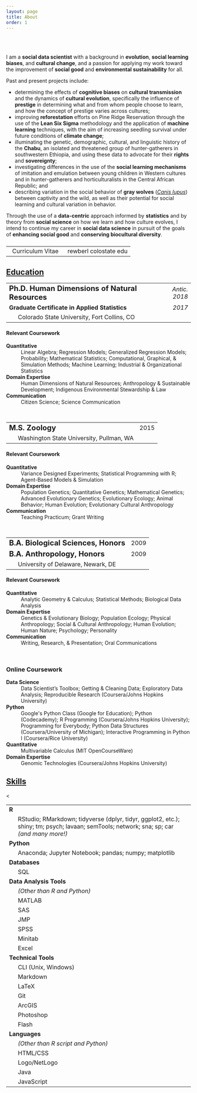 ```yaml
---
layout: page
title: About
order: 1
---
```

<!-- Source: https://www.randomsnippets.com/2011/04/10/how-to-hide-show-or-toggle-your-div-with-jquery/ -->
<script type="text/javascript" src="https://ajax.googleapis.com/ajax/libs/jquery/1.4.4/jquery.min.js"></script>
<script type="text/javascript">
function show(block) {
     $('.boxes').each(function(index) {
          if ($(this).attr("id") == block) {
               $(this).show(400);
          }
          else {
               $(this).hide(350);
          }
     });
}
function hide(block) {
     $('.boxes').hide(350);
}
</script>

<br>

<div class="circular200 fa-pull-left" style="background-image: url(/public/img/profile_small.jpg); margin: 0rem 2rem 2rem 0rem;"></div>

<p>I am a <strong>social data scientist</strong> with a background in <strong>evolution</strong>, <strong>social learning biases</strong>, and <strong>cultural change</strong>, and a passion for applying my work toward the improvement of <strong>social good</strong> and <strong>environmental sustainability</strong> for all.</p>
<p>Past and present projects include:</p>
<ul>
<li>determining the effects of <strong>cognitive biases</strong> on <strong>cultural transmission</strong> and the dynamics of <strong>cultural evolution</strong>, specifically the influence of <strong>prestige</strong> in determining what and from whom people choose to learn, and how the concept of prestige varies across cultures;</li>
<li>improving <strong>reforestation</strong> efforts on Pine Ridge Reservation through the use of the <strong>Lean Six Sigma</strong> methodology and the application of <strong>machine learning</strong> techniques, with the aim of increasing seedling survival under future conditions of <strong>climate change</strong>;</li>
<li>illuminating the genetic, demographic, cultural, and linguistic history of the <strong>Chabu</strong>, an isolated and threatened group of hunter-gatherers in southwestern Ethiopia, and using these data to advocate for their <strong>rights</strong> and <strong>sovereignty</strong>;</li>
<li>investigating differences in the use of the <strong>social learning mechanisms</strong> of imitation and emulation between young children in Western cultures and in hunter-gatherers and horticulturalists in the Central African Republic; and</li>
<li>describing variation in the social behavior of <strong>gray wolves</strong> (<a href="https://eol.org/pages/328607/overview" target="_blank"><em>Canis lupus</em></a>) between captivity and the wild, as well as their potential for social learning and cultural variation in behavior.</li>
</ul>

<p>Through the use of a <strong>data-centric</strong> approach informed by <strong>statistics</strong> and by theory from <strong>social science</strong> on how we learn and how culture evolves, I intend to continue my career in <strong>social data science</strong> in pursuit of the goals of <strong>enhancing social good</strong> and <strong>conserving biocultural diversity</strong>.</p>

<table style="margin: 1.5rem 0rem;">
<tr>
<td style="text-align: left;"><a href="/public/pdf/rewberl_cv.pdf" target="_blank"><i class="far fa-file-pdf fa-lg"></i></a>
&nbsp;&nbsp;Curriculum Vitae</td>
<td style="text-align: right;"><a href="email.me" rel="nofollow" onclick="this.href='mailto:' + 'rewberl' + '@' + 'colostate' + '.' + 'edu'"><i class="far fa-envelope fa-lg"></i></a>
&nbsp;&nbsp;rewberl <span class="avoidwrap"><i class="fas fa-at"></i> colostate <i class="fas fa-circle"></i> edu</span></td>
</tr>
</table>

## <a id="education-btn" href="javascript:show('boxes1');">Education</a><a id="education-open" href="javascript:show('boxes1');"><i class="far fa-caret-square-down" style="float: right;"></i></a>

<div class="boxes" id="boxes1" markdown="block">
<table>
<tr><td><strong style="font-size: 1.25rem;">Ph.D. Human Dimensions of Natural Resources</strong></td><td style="text-align: right;"><span class="avoidwrap"><em>Antic. 2018</em></span></td></tr>
<tr><td><strong style="font-size: 1rem;">Graduate Certificate in Applied Statistics</strong></td><td style="text-align: right;"><span class="avoidwrap"><em>2017</em></span></td></tr>
<tr><td style="padding-left: 2rem;">Colorado State University, Fort Collins, CO</td><td></td></tr>
</table>

<h4>Relevant Coursework</h4>
<dl>
<dt><strong>Quantitative</strong></dt>
<dd>Linear Algebra; Regression Models; Generalized Regression Models; Probability; Mathematical Statistics; Computational, Graphical, & Simulation Methods; Machine Learning; Industrial & Organizational Statistics</dd>
<dt><strong>Domain Expertise</strong></dt>
<dd>Human Dimensions of Natural Resources; Anthropology & Sustainable Development; Indigenous Environmental Stewardship & Law</dd>
<dt><strong>Communication</strong></dt>
<dd>Citizen Science; Science Communication</dd>
</dl>


<br>
<table>
<tr><td><strong style="font-size: 1.25rem;">M.S. Zoology</strong></td><td style="text-align: right;">2015</td></tr>
<tr><td style="padding-left: 2rem;">Washington State University, Pullman, WA</td><td></td></tr>
</table>

<h4>Relevant Coursework</h4>
<dl>
<dt><strong>Quantitative</strong></dt>
<dd>Variance Designed Experiments; Statistical Programming with R; Agent-Based Models & Simulation</dd>
<dt><strong>Domain Expertise</strong></dt>
<dd>Population Genetics; Quantitative Genetics; Mathematical Genetics; Advanced Evolutionary Genetics; Evolutionary Ecology; Animal Behavior; Human Evolution; Evolutionary Cultural Anthropology</dd>
<dt><strong>Communication</strong></dt>
<dd>Teaching Practicum; Grant Writing</dd>
</dl>


<br>
<table>
<tr><td><strong style="font-size: 1.25rem;">B.A. Biological Sciences, Honors</strong></td><td style="text-align: right;">2009</td></tr>
<tr><td><strong style="font-size: 1.25rem;">B.A. Anthropology, Honors</strong></td><td style="text-align: right;">2009</td></tr>
<tr><td style="padding-left: 2rem;">University of Delaware, Newark, DE</td><td></td></tr>
</table>

<h4>Relevant Coursework</h4>
<dl>
<dt><strong>Quantitative</strong></dt>
<dd>Analytic Geometry & Calculus; Statistical Methods; Biological Data Analysis</dd>
<dt><strong>Domain Expertise</strong></dt>
<dd>Genetics & Evolutionary Biology; Population Ecology; Physical Anthropology; Social & Cultural Anthropology; Human Evolution; Human Nature; Psychology; Personality</dd>
<dt><strong>Communication</strong></dt>
<dd>Writing, Research, & Presentation; Oral Communications</dd>
</dl>


<br>
<h3>Online Coursework</h3>
<dl>
<dt><strong>Data Science</strong></dt>
<dd>Data Scientist’s Toolbox; Getting & Cleaning Data; Exploratory Data Analysis; Reproducible Research (Coursera/Johns Hopkins University)</dd>
<dt><strong>Python</strong></dt>
<dd>Google's Python Class (Google for Education); Python (Codecademy); R Programming (Coursera/Johns Hopkins University); Programming for Everybody; Python Data Structures (Coursera/University of Michigan); Interactive Programming in Python I (Coursera/Rice University)</dd>
<dt><strong>Quantitative</strong></dt>
<dd>Multivariable Calculus (MIT OpenCourseWare)</dd>
<dt><strong>Domain Expertise</strong></dt>
<dd>Genomic Technologies (Coursera/Johns Hopkins University)</dd>
</dl>

<a id="education-close" href="javascript:hide('boxes1');"><i class="far fa-caret-square-up" style="float: right; font-size: 1.5rem; margin-bottom: .5rem;"></i></a>
</div>



## <a id="skills-btn" href="javascript:show('boxes2');">Skills</a><a id="skills-open" href="javascript:show('boxes2');"><i class="far fa-caret-square-down" style="float: right;"></i></a>

<div class="boxes" id="boxes2" markdown="block">

<table>
<tr><td><strong>R</strong></td><td style="text-align: right;"><span class="fa-stack fa-1x" style="margin: -8px; top: -2px;"><i class="fas fa-star fa-stack-1x"></i></span><span class="fa-stack fa-1x" style="margin: -8px; top: -2px;"><i class="fas fa-star fa-stack-1x"></i></span><span class="fa-stack fa-1x" style="margin: -8px; top: -2px;"><i class="fas fa-star fa-stack-1x"></i></span></td></tr>
<tr><td colspan="2" style="padding-left: 2rem;">RStudio; RMarkdown; tidyverse (dplyr, tidyr, ggplot2, etc.); shiny; tm; psych; lavaan; semTools; network; sna; sp; car <em>(and many more!)</em></td></tr>
<tr><td><strong>Python</strong></td><td style="text-align: right;"><span class="fa-stack fa-1x" style="margin: -8px; top: -2px;"><i class="fas fa-star fa-stack-1x"></i></span><span class="fa-stack fa-1x" style="margin: -8px; top: -2px;"><i class="fas fa-star fa-stack-1x"></i></span><span class="fa-stack fa-1x" style="margin: -8px; top: -2px;"><i class="far fa-star fa-stack-1x"></i></span></td></tr>
<tr><td colspan="2" style="padding-left: 2rem;">Anaconda; Jupyter Notebook; pandas; numpy; matplotlib</td></tr>
<tr><td><strong>Databases</strong></td><td style="text-align: right;"><span class="fa-stack fa-1x" style="margin: -8px; top: -2px;"><i class="fas fa-star fa-stack-1x"></i></span><span class="fa-stack fa-1x" style="margin: -8px; top: -2px;"><i class="far fa-star fa-stack-1x"></i></span><span class="fa-stack fa-1x" style="margin: -8px; top: -2px;"><i class="far fa-star fa-stack-1x"></i></span></td></tr>
<tr><td colspan="2" style="padding-left: 2rem;">SQL</td></tr>
<tr><td colspan="2"><strong>Data Analysis Tools</strong></td></tr>
<tr><td style="padding-left: 2rem;"><em>(Other than R and Python)</em></td><td style="text-align: right;"></td></tr>
<tr><td style="padding-left: 2rem;">MATLAB</td><td style="text-align: right;"><span class="fa-stack fa-1x" style="margin: -8px; top: -2px;"><i class="fas fa-star fa-stack-1x"></i></span><span class="fa-stack fa-1x" style="margin: -8px; top: -2px;"><i class="far fa-star fa-stack-1x"></i><i class="fas fa-star-half fa-stack-1x"></i></span><span class="fa-stack fa-1x" style="margin: -8px; top: -2px;"><i class="far fa-star fa-stack-1x"></i></span></td></tr>
<tr><td style="padding-left: 2rem;">SAS</td><td style="text-align: right;"><span class="fa-stack fa-1x" style="margin: -8px; top: -2px;"><i class="fas fa-star fa-stack-1x"></i></span><span class="fa-stack fa-1x" style="margin: -8px; top: -2px;"><i class="far fa-star fa-stack-1x"></i><i class="fas fa-star-half fa-stack-1x"></i></span><span class="fa-stack fa-1x" style="margin: -8px; top: -2px;"><i class="far fa-star fa-stack-1x"></i></span></td></tr>
<tr><td style="padding-left: 2rem;">JMP</td><td style="text-align: right;"><span class="fa-stack fa-1x" style="margin: -8px; top: -2px;"><i class="fas fa-star fa-stack-1x"></i></span><span class="fa-stack fa-1x" style="margin: -8px; top: -2px;"><i class="far fa-star fa-stack-1x"></i><i class="fas fa-star-half fa-stack-1x"></i></span><span class="fa-stack fa-1x" style="margin: -8px; top: -2px;"><i class="far fa-star fa-stack-1x"></i></span></td></tr>
<tr><td style="padding-left: 2rem;">SPSS</td><td style="text-align: right;"><span class="fa-stack fa-1x" style="margin: -8px; top: -2px;"><i class="fas fa-star fa-stack-1x"></i></span><span class="fa-stack fa-1x" style="margin: -8px; top: -2px;"><i class="far fa-star fa-stack-1x"></i><i class="fas fa-star-half fa-stack-1x"></i></span><span class="fa-stack fa-1x" style="margin: -8px; top: -2px;"><i class="far fa-star fa-stack-1x"></i></span></td></tr>
<tr><td style="padding-left: 2rem;">Minitab</td><td style="text-align: right;"><span class="fa-stack fa-1x" style="margin: -8px; top: -2px;"><i class="fas fa-star fa-stack-1x"></i></span><span class="fa-stack fa-1x" style="margin: -8px; top: -2px;"><i class="far fa-star fa-stack-1x"></i><i class="fas fa-star-half fa-stack-1x"></i></span><span class="fa-stack fa-1x" style="margin: -8px; top: -2px;"><i class="far fa-star fa-stack-1x"></i></span></td></tr>
<tr><td style="padding-left: 2rem;">Excel</td><td style="text-align: right;"><span class="fa-stack fa-1x" style="margin: -8px; top: -2px;"><i class="fas fa-star fa-stack-1x"></i></span><span class="fa-stack fa-1x" style="margin: -8px; top: -2px;"><i class="fas fa-star fa-stack-1x"></i></span><span class="fa-stack fa-1x" style="margin: -8px; top: -2px;"><i class="far fa-star fa-stack-1x"></i><i class="fas fa-star-half fa-stack-1x"></i></span></td></tr>
<tr><td colspan="2"><strong>Technical Tools</strong></td></tr>
<tr><td style="padding-left: 2rem;">CLI (Unix, Windows)</td><td style="text-align: right;"><span class="fa-stack fa-1x" style="margin: -8px; top: -2px;"><i class="fas fa-star fa-stack-1x"></i></span><span class="fa-stack fa-1x" style="margin: -8px; top: -2px;"><i class="fas fa-star fa-stack-1x"></i></span><span class="fa-stack fa-1x" style="margin: -8px; top: -2px;"><i class="far fa-star fa-stack-1x"></i></span></td></tr>
<tr><td style="padding-left: 2rem;">Markdown</td><<td style="text-align: right;"><span class="fa-stack fa-1x" style="margin: -8px; top: -2px;"><i class="fas fa-star fa-stack-1x"></i></span><span class="fa-stack fa-1x" style="margin: -8px; top: -2px;"><i class="fas fa-star fa-stack-1x"></i></span><span class="fa-stack fa-1x" style="margin: -8px; top: -2px;"><i class="fas fa-star fa-stack-1x"></i></span></td></tr>
<tr><td style="padding-left: 2rem;">LaTeX</td><td style="text-align: right;"><span class="fa-stack fa-1x" style="margin: -8px; top: -2px;"><i class="fas fa-star fa-stack-1x"></i></span><span class="fa-stack fa-1x" style="margin: -8px; top: -2px;"><i class="fas fa-star fa-stack-1x"></i></span><span class="fa-stack fa-1x" style="margin: -8px; top: -2px;"><i class="far fa-star fa-stack-1x"></i></span></td></tr>
<tr><td style="padding-left: 2rem;">Git</td><td style="text-align: right;"><span class="fa-stack fa-1x" style="margin: -8px; top: -2px;"><i class="fas fa-star fa-stack-1x"></i></span><span class="fa-stack fa-1x" style="margin: -8px; top: -2px;"><i class="fas fa-star fa-stack-1x"></i></span><span class="fa-stack fa-1x" style="margin: -8px; top: -2px;"><i class="far fa-star fa-stack-1x"></i></span></td></tr>
<tr><td style="padding-left: 2rem;">ArcGIS</td><td style="text-align: right;"><span class="fa-stack fa-1x" style="margin: -8px; top: -2px;"><i class="fas fa-star fa-stack-1x"></i></span><span class="fa-stack fa-1x" style="margin: -8px; top: -2px;"><i class="fas fa-star fa-stack-1x"></i></span><span class="fa-stack fa-1x" style="margin: -8px; top: -2px;"><i class="far fa-star fa-stack-1x"></i></span></td></tr>
<tr><td style="padding-left: 2rem;">Photoshop</td><td style="text-align: right;"><span class="fa-stack fa-1x" style="margin: -8px; top: -2px;"><i class="fas fa-star fa-stack-1x"></i></span><span class="fa-stack fa-1x" style="margin: -8px; top: -2px;"><i class="fas fa-star fa-stack-1x"></i></span><span class="fa-stack fa-1x" style="margin: -8px; top: -2px;"><i class="fas fa-star fa-stack-1x"></i></span></td></tr>
<tr><td style="padding-left: 2rem;">Flash</td><td style="text-align: right;"><span class="fa-stack fa-1x" style="margin: -8px; top: -2px;"><i class="fas fa-star fa-stack-1x"></i></span><span class="fa-stack fa-1x" style="margin: -8px; top: -2px;"><i class="far fa-star fa-stack-1x"></i><i class="fas fa-star-half fa-stack-1x"></i></span><span class="fa-stack fa-1x" style="margin: -8px; top: -2px;"><i class="far fa-star fa-stack-1x"></i></span></td></tr>
<tr><td colspan="2"><strong>Languages</strong></td></tr>
<tr><td style="padding-left: 2rem;"><em>(Other than R script and Python)</em></td><td style="text-align: right;"></td></tr>
<tr><td style="padding-left: 2rem;">HTML/CSS</td><td style="text-align: right;"><span class="fa-stack fa-1x" style="margin: -8px; top: -2px;"><i class="fas fa-star fa-stack-1x"></i></span><span class="fa-stack fa-1x" style="margin: -8px; top: -2px;"><i class="fas fa-star fa-stack-1x"></i></span><span class="fa-stack fa-1x" style="margin: -8px; top: -2px;"><i class="fas fa-star fa-stack-1x"></i></span></td></tr>
<tr><td style="padding-left: 2rem;">Logo/NetLogo</td><td style="text-align: right;"><span class="fa-stack fa-1x" style="margin: -8px; top: -2px;"><i class="fas fa-star fa-stack-1x"></i></span><span class="fa-stack fa-1x" style="margin: -8px; top: -2px;"><i class="fas fa-star fa-stack-1x"></i></span><span class="fa-stack fa-1x" style="margin: -8px; top: -2px;"><i class="fas fa-star fa-stack-1x"></i></span></td></tr>
<tr><td style="padding-left: 2rem;">Java</td><td style="text-align: right;"><span class="fa-stack fa-1x" style="margin: -8px; top: -2px;"><i class="fas fa-star fa-stack-1x"></i></span><span class="fa-stack fa-1x" style="margin: -8px; top: -2px;"><i class="far fa-star fa-stack-1x"></i></span><span class="fa-stack fa-1x" style="margin: -8px; top: -2px;"><i class="far fa-star fa-stack-1x"></i></span></td></tr>
<tr><td style="padding-left: 2rem;">JavaScript</td><td style="text-align: right;"><span class="fa-stack fa-1x" style="margin: -8px; top: -2px;"><i class="fas fa-star fa-stack-1x"></i></span><span class="fa-stack fa-1x" style="margin: -8px; top: -2px;"><i class="far fa-star fa-stack-1x"></i></span><span class="fa-stack fa-1x" style="margin: -8px; top: -2px;"><i class="far fa-star fa-stack-1x"></i></span></td></tr>
</table>

<!-- Add systematic key/legend for star meanings, e.g. basic functions, advanced tasks, "full-stack"? -->

<a id="skills-close" href="javascript:hide('boxes2');"><i class="far fa-caret-square-up" style="float: right; font-size: 1.5rem; margin-bottom: .5rem;"></i></a>
</div>


<!--
<a id="projects-btn" href="javascript:show('boxes3');"><h2>Projects</h2></a>

<div class="boxes" id="boxes3">

Biocultural Diversity in Ethiopia

</div>



Curriculum Vitae [icon]
-->
